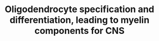 ---
annotations:
- type: Cell Type Ontology
  value: glial cell
- type: Cell Type Ontology
  value: oligodendrocyte
- type: Cell Type Ontology
  value: myelin accumulating cell
- type: Cell Type Ontology
  value: myelin accumulating cell
- type: Cell Type Ontology
  value: oligodendrocyte precursor cell
- type: Cell Type Ontology
  value: glial cell
authors:
- Jessev1993
- Egonw
- DeSl
- Khanspers
- Eweitz
- Finterly
communities:
- CIRM_Related
description: Oligodendrocyte differentiation and specification.  Also the composition
  of the myelin sheaths.
last-edited: 2021-06-22
organisms:
- Homo sapiens
redirect_from:
- /index.php/Pathway:WP4304
- /instance/WP4304
schema-jsonld:
- '@context': https://schema.org/
  '@id': https://wikipathways.github.io/pathways/WP4304.html
  '@type': Dataset
  creator:
    '@type': Organization
    name: WikiPathways
  description: Oligodendrocyte differentiation and specification.  Also the composition
    of the myelin sheaths.
  keywords:
  - Protein
  - CXCL1
  - SHH
  - MAG
  - Olig1
  - Sphingolipid metabolism
  - Cholesterol synthesis
  - phosphatidic acid
  - phosphatidylinositol
  - PLP1
  - SOX-5
  - FGF
  - Cholesterol 27%
  - MOG
  - SOX-6
  - CXCL2
  - Nkx-2.2
  - BMP4
  - Glycerophospholipid Biosynthetic Pathway
  - Sphingomyelin 7,9%
  - phosphatidylethanolamines
  - bFGF
  - SOX-9
  - IGF-1
  - MBP
  - MyT1
  - TNFa
  - Phosphatidylserine 4,8%
  - Olig2
  - Mash1
  - Nkx-2.6
  - SOX-8
  - Phosphatidylcholine
  - CNPase
  - LIF
  - Metabolite
  - Pathway
  - T3
  - IL1b
  - PDGF
  - OMG
  - ethanolamine phosphatides 15,6%
  - BMP2
  - SOX-10
  - Lecithins 11,2%
  - CNTF
  - Gli2
  - Cerebrosides 22,7%
  - Sulfatide 3,8%
  license: CC0
  name: Oligodendrocyte specification and differentiation, leading to myelin components
    for CNS
seo: CreativeWork
title: Oligodendrocyte specification and differentiation, leading to myelin components
  for CNS
wpid: WP4304
---